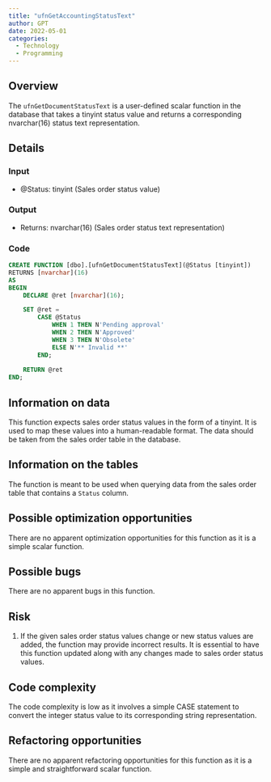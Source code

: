 ```yaml
---
title: "ufnGetAccountingStatusText"
author: GPT
date: 2022-05-01
categories:
  - Technology
  - Programming
---
```


## Overview

The `ufnGetDocumentStatusText` is a user-defined scalar function in the database that takes a tinyint status value and returns a corresponding nvarchar(16) status text representation.

## Details

### Input

- @Status: tinyint  (Sales order status value)

### Output

- Returns: nvarchar(16) (Sales order status text representation)

### Code

```sql
CREATE FUNCTION [dbo].[ufnGetDocumentStatusText](@Status [tinyint])
RETURNS [nvarchar](16) 
AS 
BEGIN
    DECLARE @ret [nvarchar](16);

    SET @ret = 
        CASE @Status
            WHEN 1 THEN N'Pending approval'
            WHEN 2 THEN N'Approved'
            WHEN 3 THEN N'Obsolete'
            ELSE N'** Invalid **'
        END;
    
    RETURN @ret
END;
```

## Information on data

This function expects sales order status values in the form of a tinyint. It is used to map these values into a human-readable format. The data should be taken from the sales order table in the database.

## Information on the tables

The function is meant to be used when querying data from the sales order table that contains a `Status` column.

## Possible optimization opportunities

There are no apparent optimization opportunities for this function as it is a simple scalar function.

## Possible bugs

There are no apparent bugs in this function.

## Risk

1. If the given sales order status values change or new status values are added, the function may provide incorrect results. It is essential to have this function updated along with any changes made to sales order status values.

## Code complexity

The code complexity is low as it involves a simple CASE statement to convert the integer status value to its corresponding string representation.

## Refactoring opportunities

There are no apparent refactoring opportunities for this function as it is a simple and straightforward scalar function.